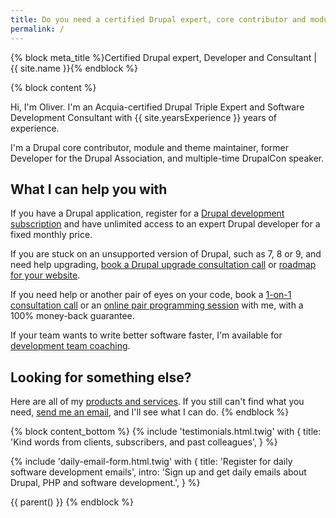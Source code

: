 ```yaml
---
title: Do you need a certified Drupal expert, core contributor and module maintainer?
permalink: /
---
```


{% block meta_title %}Certified Drupal expert, Developer and Consultant | {{ site.name }}{% endblock %}

{% block content %}

Hi, I'm Oliver. I'm an Acquia-certified Drupal Triple Expert and Software Development Consultant with {{ site.yearsExperience }} years of experience.

I'm a Drupal core contributor, module and theme maintainer, former Developer for the Drupal Association, and multiple-time DrupalCon speaker.

## What I can help you with

If you have a Drupal application, register for a [Drupal development subscription][subscription] and have unlimited access to an expert Drupal developer for a fixed monthly price.

If you are stuck on an unsupported version of Drupal, such as 7, 8 or 9, and need help upgrading, [book a Drupal upgrade consultation call][call] or [roadmap for your website][roadmap].

If you need help or another pair of eyes on your code, book a [1-on-1 consultation call][call] or an [online pair programming session][pair] with me, with a 100% money-back guarantee.

If your team wants to write better software faster, I'm available for [development team coaching][team coaching].

## Looking for something else?

Here are all of my [products and services][pricing]. If you still can't find what you need, [send me an email](mailto:oliver+website@oliverdavies.uk), and I'll see what I can do.
{% endblock %}

{% block content_bottom %}
  {% include 'testimonials.html.twig' with {
    title: 'Kind words from clients, subscribers, and past colleagues',
  } %}

  {% include 'daily-email-form.html.twig' with {
    title: 'Register for daily software development emails',
    intro: 'Sign up and get daily emails about Drupal, PHP and software development.',
  } %}

  {{ parent() }}
{% endblock %}

[call]: {{site.url}}/call
[pair]: {{site.url}}/pair
[roadmap]: {{site.url}}/roadmap
[pricing]: {{site.url}}/pricing
[subscription]: {{site.url}}/subscription
[team coaching]: {{site.url}}/team-coaching
